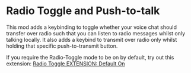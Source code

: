 # Radio Toggle and Push-to-talk

This mod adds a keybinding to toggle whether your voice chat should transfer over radio such that you can listen to radio messages whilst only talking locally. It also adds a keybind to transmit over radio only whilst holding that specific push-to-transmit button.

If you require the Radio-Toggle mode to be on by default, try out this extension:
[Radio Toggle EXTENSION: Default On](https://steamcommunity.com/sharedfiles/filedetails/?id=2955598379)
